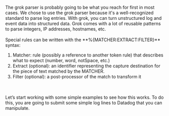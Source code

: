<p></p>
<p>The grok parser is probably going to be what you reach for first in most cases. We chose to use the grok parser because it's a well-recognized standard to parse log entries. With grok, you can turn unstructured log and event data into structured data. Grok comes with a lot of reusable patterns to parse integers, IP addresses, hostnames, etc.
<br><br>
Special rules can be written with the **%{MATCHER:EXTRACT:FILTER}** syntax:<br>
<ol>
<li>Matcher: rule (possibly a reference to another token rule) that describes what to expect (number, word, notSpace, etc.)
<li>Extract (optional): an identifier representing the capture destination for the piece of text matched by the MATCHER.
<li>Filter (optional): a post-processor of the match to transform it
</ol><br><br>
Let’s start working with some simple examples to see how this works. To do this, you are going to submit some simple log lines to Datadog that you can manipulate. 
</p>
